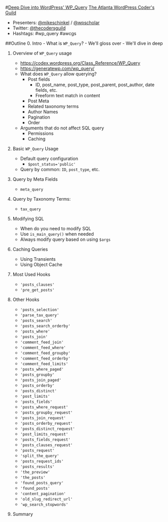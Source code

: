 #[Deep Dive into WordPress' WP_Query](http://www.meetup.com/atlanta-wordpress-coders-guild/events/222522372/)
[The Atlanta WordPress Coder's Guild](http://www.meetup.com/atlanta-wordpress-coders-guild/)
- Presenters: [@mikeschinkel](http://twitter.com/mikeschinkel) / [@wpscholar](http://twitter.com/wpscholar)
- Twitter: [@thecodersguild](http://twitter.com/thecodersguild)
- Hashtags: #wp_query #awcgs 


##Outline
0. Intro
	- What is `WP_Query`?
	- We'll gloss over 
	- We'll dive in deep
	
1. Overview of `WP_Query` usage
	- https://codex.wordpress.org/Class_Reference/WP_Query
	- https://generatewp.com/wp_query/
	- What does `WP_Query` allow querying?
		- Post fields
			- ID, post_name, post_type, post_parent, post_author, date fields, etc.
			- Freeform text match in content
		- Post Meta
		- Related taxonomy terms
		- Author Names
		- Pagination
		- Order
	- Arguments that do not affect SQL query
		- Permissions
		- Caching 
		
2. Basic `WP_Query` Usage
	- Default query configuration
		- `$post_status='public'`
	- Query by common: `ID`, `post_type`, etc.
	
3. Query by Meta Fields
	- `meta_query`

4. Query by Taxonomy Terms: 
	- `tax_query`
	
5. Modifying SQL
	- When do you need to modify SQL
	- Use `is_main_query()` when needed
	- Always modify query based on using `$args`

6. Caching Queries
	- Using Transients
	- Using Object Cache

7. Most Used Hooks
    - `'posts_clauses'`
    - `'pre_get_posts'`

8. Other Hooks
    - `'posts_selection'`
    - `'parse_tax_query'`
    - `'posts_search'`
    - `'posts_search_orderby'`
    - `'posts_where'`	
    - `'posts_join'`	
    - `'comment_feed_join'`
    - `'comment_feed_where'`
    - `'comment_feed_groupby'`
    - `'comment_feed_orderby'`
    - `'comment_feed_limits'`
    - `'posts_where_paged'`
    - `'posts_groupby'`
    - `'posts_join_paged'`
    - `'posts_orderby'`
    - `'posts_distinct'`
    - `'post_limits'`
    - `'posts_fields'`
    - `'posts_where_request'`
    - `'posts_groupby_request'`
    - `'posts_join_request'`
    - `'posts_orderby_request'`
    - `'posts_distinct_request'`
    - `'post_limits_request'`
    - `'posts_fields_request'`
    - `'posts_clauses_request'`
    - `'posts_request'`
    - `'split_the_query'`
    - `'posts_request_ids'`
    - `'posts_results'`
    - `'the_preview'`
    - `'the_posts'`
    - `'found_posts_query'`
    - `'found_posts'`
    - `'content_pagination'`
    - `'old_slug_redirect_url'`
    - `'wp_search_stopwords'`

9. Summary


